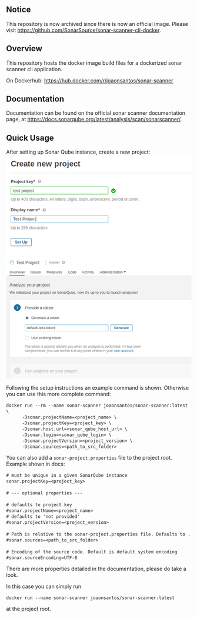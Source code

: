 ## Notice

This repository is now archived since there is now an official image.
Please visit https://github.com/SonarSource/sonar-scanner-cli-docker.

## Overview

This repository hosts the docker image build files for a dockerized sonar scanner cli application.

On Dockerhub:
https://hub.docker.com/r/joaonsantos/sonar-scanner

## Documentation

Documentation can be found on the official sonar scanner documentation page, at https://docs.sonarqube.org/latest/analysis/scan/sonarscanner/.

## Quick Usage

After setting up Sonar Qube instance, create a new project:
![Setup Project](https://raw.githubusercontent.com/joaonsantos/sonnar-scanner/master/imgs/setup_project.png)
![Generate Token](https://raw.githubusercontent.com/joaonsantos/sonnar-scanner/master/imgs/generate_token.png)

Following the setup instructions an example command is shown. Otherwise you can use this more complete command:

```
docker run --rm --name sonar-scanner joaonsantos/sonar-scanner:latest \
      -Dsonar.projectName=<project_name> \
      -Dsonar.projectKey=<project_key> \
      -Dsonar.host.url=<sonar_qube_host_url> \
      -Dsonar.login=<sonar_qube_login> \
      -Dsonar.projectVersion=<project_version> \
      -Dsonar.sources=<path_to_src_folder>
```

You can also add a ```sonar-project.properties``` file to the project root. Example shown in docs:
```
# must be unique in a given SonarQube instance
sonar.projectKey=<project_key>

# --- optional properties ---

# defaults to project key
#sonar.projectName=<project_name>
# defaults to 'not provided'
#sonar.projectVersion=<project_version>

# Path is relative to the sonar-project.properties file. Defaults to .
#sonar.sources=<path_to_src_folder>

# Encoding of the source code. Default is default system encoding
#sonar.sourceEncoding=UTF-8
```

There are more properties detailed in the documentation, please do take a look.

In this case you can simply run
```
docker run --name sonar-scanner joaonsantos/sonar-scanner:latest
```
at the project root.
